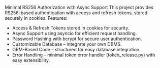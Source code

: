 Minimal RS256 Authorization with Async Support
This project provides RS256-based authentication with access and refresh tokens, stored securely in cookies.
Features:
- Access & Refresh Tokens stored in cookies for security.
- Async Support using asyncio for efficient request handling.
- Password Hashing with bcrypt for secure user authentication.
- Customizable Database – integrate your own DBMS.
- ORM-Based Code – structured for easy database integration.
- Error Handling – minimal token error handler (token_release.py) with easy extensibility.
